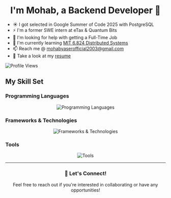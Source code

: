 # <div align="center">I'm Mohab, a Backend Developer 🚀</div>

- ☀️ I got selected in Google Summer of Code 2025 with PostgreSQL
- ⚡ I'm a former SWE intern at eTax & Quantum Bits
- 🤝 I'm looking for help with getting a Full-Time Job
- 🌱 I'm currently learning [MIT 6.824 Distributed Systems](https://www.youtube.com/playlist?list=PLrw6a1wE39_tb2fErI4-WkMbsvGQk9_UB)
- 📫 Reach me @ mohabyaserofficial2003@gmail.com
- 📢 Take a look at my [resume](https://drive.google.com/file/d/1XPV8ab7l5T3OnyRseQwZwncvXXWWdyLO/view?usp=sharing)

![Profile Views](https://komarev.com/ghpvc/?username=Mohab96)

## My Skill Set

### Programming Languages
<div align="center">
<img src="https://skillicons.dev/icons?i=html,css,js,c,cpp,python" alt="Programming Languages" />
</div>

### Frameworks & Technologies
<div align="center">
<img src="https://skillicons.dev/icons?i=nodejs,django,react,docker,postgresql,redis" alt="Frameworks & Technologies" />
</div>

### Tools
<div align="center">
<img src="https://skillicons.dev/icons?i=git,linux,bash" alt="Tools" />
</div>

---

<div align="center">
<h3>💼 Let's Connect!</h3>
<p>Feel free to reach out if you're interested in collaborating or have any opportunities!</p>
</div>
